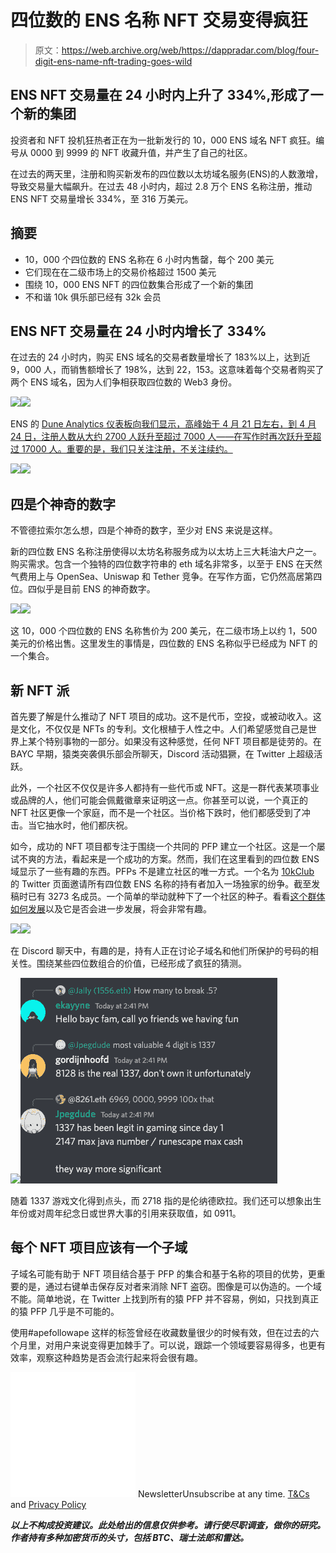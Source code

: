 # 四位数的 ENS 名称 NFT 交易变得疯狂

> 原文：<https://web.archive.org/web/https://dappradar.com/blog/four-digit-ens-name-nft-trading-goes-wild>

## ENS NFT 交易量在 24 小时内上升了 334%,形成了一个新的集团

投资者和 NFT 投机狂热者正在为一批新发行的 10，000 ENS 域名 NFT 疯狂。编号从 0000 到 9999 的 NFT 收藏升值，并产生了自己的社区。

在过去的两天里，注册和购买新发布的四位数以太坊域名服务(ENS)的人数激增，导致交易量大幅飙升。在过去 48 小时内，超过 2.8 万个 ENS 名称注册，推动 ENS NFT 交易量增长 334%，至 316 万美元。

## 摘要

*   10，000 个四位数的 ENS 名称在 6 小时内售罄，每个 200 美元
*   它们现在在二级市场上的交易价格超过 1500 美元
*   围绕 10，000 ENS NFT 的四位数集合形成了一个新的集团
*   不和谐 10k 俱乐部已经有 32k 会员

## ENS NFT 交易量在 24 小时内增长了 334%

在过去的 24 小时内，购买 ENS 域名的交易者数量增长了 183%以上，达到近 9，000 人，而销售额增长了 198%，达到 22，153。这意味着每个交易者购买了两个 ENS 域名，因为人们争相获取四位数的 Web3 身份。

![](img/0a7c2a09c86cbde9f71ef9aa87afdd36.png)![](img/6e2edf660510fec753b14475a196b825.png)

ENS 的 [Dune Analytics 仪表板向我们显示，高峰始于 4 月 21 日左右，到 4 月 24 日，注册人数从大约 2700 人跃升至超过 7000 人——在写作时再次跃升至超过 17000 人。重要的是，我们只关注注册，不关注续约。](https://web.archive.org/web/20221127152230/https://dune.com/makoto/ens-daily)

![](img/88d52822ec9114ecfd88d64b40a3329a.png)![](img/1afb71ca4bd38a5dfd2fe52182a572e0.png)

## 四是个神奇的数字

不管德拉索尔怎么想，四是个神奇的数字，至少对 ENS 来说是这样。

新的四位数 ENS 名称注册使得以太坊名称服务成为以太坊上三大耗油大户之一。购买需求。包含一个独特的四位数字符串的 eth 域名非常多，以至于 ENS 在天然气费用上与 OpenSea、Uniswap 和 Tether 竞争。在写作方面，它仍然高居第四位。四似乎是目前 ENS 的神奇数字。

![](img/fc0e03eb41f1f36bde265bb2a10b5ccc.png)![](img/e8f179f9d88bf9b188f4de06f1d60399.png)

这 10，000 个四位数的 ENS 名称售价为 200 美元，在二级市场上以约 1，500 美元的价格出售。这里发生的事情是，四位数的 ENS 名称似乎已经成为 NFT 的一个集合。

## 新 NFT 派

首先要了解是什么推动了 NFT 项目的成功。这不是代币，空投，或被动收入。这是文化，不仅仅是 NFTs 的专利。文化根植于人性之中。人们希望感觉自己是世界上某个特别事物的一部分。如果没有这种感觉，任何 NFT 项目都是徒劳的。在 BAYC 早期，猿类突袭俱乐部会所聊天，Discord 活动猖獗，在 Twitter 上超级活跃。

此外，一个社区不仅仅是许多人都持有一些代币或 NFT。这是一群代表某项事业或品牌的人，他们可能会佩戴徽章来证明这一点。你甚至可以说，一个真正的 NFT 社区更像一个家庭，而不是一个社区。当价格下跌时，他们都感受到了冲击。当它抽水时，他们都庆祝。

如今，成功的 NFT 项目都专注于围绕一个共同的 PFP 建立一个社区。这是一个屡试不爽的方法，看起来是一个成功的方案。然而，我们在这里看到的四位数 ENS 域显示了一些有趣的东西。PFPs 不是建立社区的唯一方式。一个名为 [10kClub](https://web.archive.org/web/20221127152230/https://twitter.com/10kClubOfficial) 的 Twitter 页面邀请所有四位数 ENS 名称的持有者加入一场独家的纷争。截至发稿时已有 3273 名成员。一个简单的举动就种下了一个社区的种子。看看[这个群体如何发展](https://web.archive.org/web/20221127152230/https://discord.com/invite/vdWWHy2c)以及它是否会进一步发展，将会非常有趣。

![](img/f8899a864e4e2e9cfa68b4ac862693fb.png)![](img/bb12679acfed67015579f5a6292f4ec4.png)

在 Discord 聊天中，有趣的是，持有人正在讨论子域名和他们所保护的号码的相关性。围绕某些四位数组合的价值，已经形成了疯狂的猜测。

![](img/a04c52ea009084cf7d9686103e66eafa.png)![](img/db72ed46831b2db4caeba181153eb18e.png)

随着 1337 游戏文化得到点头，而 2718 指的是伦纳德欧拉。我们还可以想象出生年份或对周年纪念日或世界大事的引用来获取值，如 0911。

## 每个 NFT 项目应该有一个子域

子域名可能有助于 NFT 项目结合基于 PFP 的集合和基于名称的项目的优势，更重要的是，通过右键单击保存反对者来消除 NFT 盗窃。图像是可以伪造的。一个域不能。简单地说，在 Twitter 上找到所有的猿 PFP 并不容易，例如，只找到真正的猿 PFP 几乎是不可能的。

使用#apefollowape 这样的标签曾经在收藏数量很少的时候有效，但在过去的六个月里，对用户来说变得更加棘手了。可以说，跟踪一个领域要容易得多，也更有效率，观察这种趋势是否会流行起来将会很有趣。

![](img/6d5a4a2d609c56e1a5771717e54ba759.png) NewsletterUnsubscribe at any time. [T&Cs](https://web.archive.org/web/20221127152230/https://dappradar.com/terms) and [Privacy Policy](https://web.archive.org/web/20221127152230/https://dappradar.com/privacy-policy)

***以上不构成投资建议。此处给出的信息仅供参考。请行使尽职调查，做你的研究。作者持有多种加密货币的头寸，包括 BTC、瑞士法郎和雷达。***